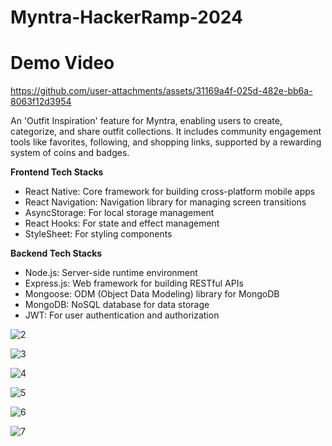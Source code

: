 # Myntra-HackerRamp-2024
# Demo Video
https://github.com/user-attachments/assets/31169a4f-025d-482e-bb6a-8063f12d3954

An 'Outfit Inspiration' feature for Myntra, enabling users to create, categorize, and share outfit collections. It includes community engagement tools like favorites, following, and shopping links, supported by a rewarding system of coins and badges.

**Frontend Tech Stacks**
- React Native: Core framework for building cross-platform mobile apps
- React Navigation: Navigation library for managing screen transitions
- AsyncStorage: For local storage management
- React Hooks: For state and effect management
- StyleSheet: For styling components

**Backend Tech Stacks**
- Node.js: Server-side runtime environment
- Express.js: Web framework for building RESTful APIs
- Mongoose: ODM (Object Data Modeling) library for MongoDB
- MongoDB: NoSQL database for data storage
- JWT: For user authentication and authorization


![2](https://github.com/user-attachments/assets/3d9e20e8-4be9-49e2-8942-51522f0d8695)

![3](https://github.com/user-attachments/assets/1c2df04e-258d-4efe-bc29-619e51e57f55)

![4](https://github.com/user-attachments/assets/67b50ac1-efd8-4346-a7ce-b49bfc13c774)

![5](https://github.com/user-attachments/assets/1d759f9e-2db0-4afb-a61d-e8c195e6963a)

![6](https://github.com/user-attachments/assets/8a71aa07-81fc-4ca8-be8a-1c06fe57e0c6)

![7](https://github.com/user-attachments/assets/2e070772-94d5-412e-9845-dc16df48b858)




